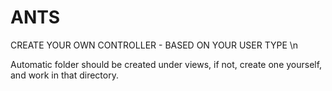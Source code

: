 # ANTS

CREATE YOUR OWN CONTROLLER - BASED ON YOUR USER TYPE \n

Automatic folder should be created under views, if not, create one yourself, and work in that directory.